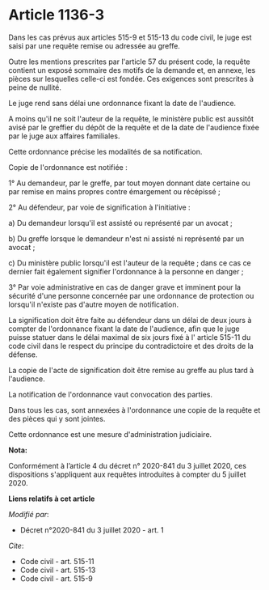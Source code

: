 # Article 1136-3

Dans les cas prévus aux articles 515-9 et 515-13 du code civil, le juge est saisi par une requête remise ou adressée au
greffe.

Outre les mentions prescrites par l'article 57 du présent code, la requête contient un exposé sommaire des motifs de la
demande et, en annexe, les pièces sur lesquelles celle-ci est fondée. Ces exigences sont prescrites à peine de nullité.

Le juge rend sans délai une ordonnance fixant la date de l'audience.

A moins qu'il ne soit l'auteur de la requête, le ministère public est aussitôt avisé par le greffier du dépôt de la requête
et de la date de l'audience fixée par le juge aux affaires familiales.

Cette ordonnance précise les modalités de sa notification.

Copie de l'ordonnance est notifiée :

1° Au demandeur, par le greffe, par tout moyen donnant date certaine ou par remise en mains propres contre émargement ou
récépissé ;

2° Au défendeur, par voie de signification à l'initiative :

a) Du demandeur lorsqu'il est assisté ou représenté par un avocat ;

b) Du greffe lorsque le demandeur n'est ni assisté ni représenté par un avocat ;

c) Du ministère public lorsqu'il est l'auteur de la requête ; dans ce cas ce dernier fait également signifier l'ordonnance à
la personne en danger ;

3° Par voie administrative en cas de danger grave et imminent pour la sécurité d'une personne concernée par une ordonnance de
protection ou lorsqu'il n'existe pas d'autre moyen de notification.

La signification doit être faite au défendeur dans un délai de deux jours à compter de l'ordonnance fixant la date de
l'audience, afin que le juge puisse statuer dans le délai maximal de six jours fixé à l' article 515-11 du code civil dans le
respect du principe du contradictoire et des droits de la défense.

La copie de l'acte de signification doit être remise au greffe au plus tard à l'audience.

La notification de l'ordonnance vaut convocation des parties.

Dans tous les cas, sont annexées à l'ordonnance une copie de la requête et des pièces qui y sont jointes.

Cette ordonnance est une mesure d'administration judiciaire.

**Nota:**

Conformément à l’article 4 du décret n° 2020-841 du 3 juillet 2020, ces dispositions s'appliquent aux requêtes introduites à
compter du 5 juillet 2020.

**Liens relatifs à cet article**

_Modifié par_:

  - Décret n°2020-841 du 3 juillet 2020 - art. 1

_Cite_:

  - Code civil - art. 515-11
  - Code civil - art. 515-13
  - Code civil - art. 515-9
